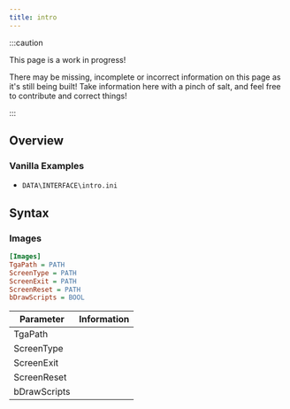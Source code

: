 ```yaml
---
title: intro
---
```


:::caution

This page is a work in progress!

There may be missing, incomplete or incorrect information on this page as it's still being built! Take information here with a pinch of salt, and feel free to contribute and correct things!

:::

## Overview


### Vanilla Examples

* `DATA\INTERFACE\intro.ini`

## Syntax

### Images

```ini
[Images]
TgaPath = PATH
ScreenType = PATH
ScreenExit = PATH
ScreenReset = PATH
bDrawScripts = BOOL 
```

| Parameter    | Information |
| ------------ | ----------- |
| TgaPath      |             |
| ScreenType   |             |
| ScreenExit   |             |
| ScreenReset  |             |
| bDrawScripts |             |